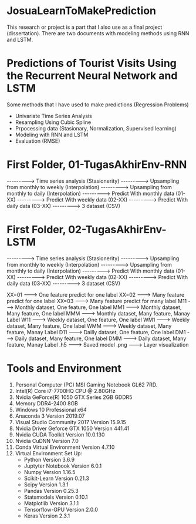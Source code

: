 # JosuaLearnToMakePrediction
This research or project is a part that I also use as a final project (dissertation). 
There are two documents with modeling methods using RNN and LSTM.

# Predictions of Tourist Visits Using the Recurrent Neural Network and LSTM
Some methods that I have used to make predictions
(Regression Problems)
- Univariate Time Series Analysis
- Resampling Using Cubic Spline
- Prpocessing data (Stasionary, Normalization, Supervised learning)
- Modeling with RNN and LSTM
- Evaluation (RMSE)

# First Folder, 01-TugasAkhirEnv-RNN
---------> Time series analysis (Stasionerity)
---------> Upsampling from monthly to weekly (Interpolation)
---------> Upsampling from monthly to daily (Interpolation)
---------> Predict With monthly data (01-XX)
---------> Predict With weekly data (02-XX)
---------> Predict With daily data (03-XX)
---------> 3 dataset (CSV)

# First Folder, 02-TugasAkhirEnv-LSTM
---------> Time series analysis (Stasionerity)
---------> Upsampling from monthly to weekly (Interpolation)
---------> Upsampling from monthly to daily (Interpolation)
---------> Predict With monthly data (01-XX)
---------> Predict With weekly data (02-XX)
---------> Predict With daily data (03-XX)
---------> 3 dataset (CSV)

XX=01 ---> One feature predict for one label
XX=02 ---> Many feature predict for one label
XX=03 ---> Many feature predict for many label
M11   ---> Monthly dataset, One feature, One label
MM1   ---> Monthly dataset, Many feature, One label
MMM   ---> Monthly dataset, Many feature, Manay Label
W11   ---> Weekly dataset, One feature, One label
WM1   ---> Weekly dataset, Many feature, One label
WMM   ---> Weekly dataset, Many feature, Manay Label
D11   ---> Dailly dataset, One feature, One label
DM1   ---> Daily dataset, Many feature, One label
DMM   ---> Daily dataset, Many feature, Manay Label
.h5  ---> Saved model
.png ---> Layer visualization

# Tools and Environment

1. Personal Computer (PC) MSI Gaming Notebook GL62 7RD.
2. Intel(R) Core i7-7700HQ CPU @ 2.80GHz
3. Nvidia GeForce(R) 1050 GTX Series 2GB GDDR5
4. Memory DDR4-2400 8GB
5. Windows 10 Professional x64
6. Anaconda 3 Version 2019.07
7. Visual Studio Community 2017 Version 15.9.15
8. Nvidia Driver Geforce GTX 1050 Version 441.41
9. Nvidia CUDA Toolkit Version 10.0.130
10. Nvidia CuDNN Version 7.0
11. Conda Virtual Environment Version 4.7.10
12. Virtual Environment Set Up:
    - Python Version 3.6.9
    - Juptyter Notebook Version 6.0.1
    - Numpy Version 1.16.5
    - Scikit-Learn Version 0.21.3
    - Scipy Version 1.3.1
    - Pandas Version 0.25.3
    - Statsmodels Version 0.10.1
    - Matplotlib Version 3.1.1
    - Tensorflow-GPU Version 2.0.0
    - Keras Version 2.3.1

